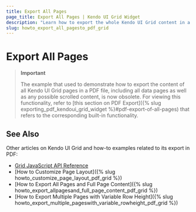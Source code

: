 ```yaml
---
title: Export All Pages
page_title: Export All Pages | Kendo UI Grid Widget
description: "Learn how to export the whole Kendo UI Grid content in a PDF file."
slug: howto_export_all_pagesto_pdf_grid
---
```


# Export All Pages

> **Important**
>
> The example that used to demonstrate how to export the content of all Kendo UI Grid pages in a PDF file, including all data pages as well as any possible scrolled content, is now obsolete. For viewing this functionality, refer to [this section on PDF Export]({% slug exporting_pdf_kendoui_grid_widget %}#pdf-export-of-all-pages) that refers to the corresponding built-in functionality.

## See Also

Other articles on Kendo UI Grid and how-to examples related to its export in PDF:

* [Grid JavaScript API Reference](/api/javascript/ui/grid)
* [How to Customize Page Layout]({% slug howto_customize_page_layout_pdf_grid %})
* [How to Export All Pages and Full Page Content]({% slug howto_export_allpagesand_full_page_content_pdf_grid %})
* [How to Export Multiple Pages with Variable Row Height]({% slug howto_export_multiple_pageswith_variable_rowheight_pdf_grid %})

